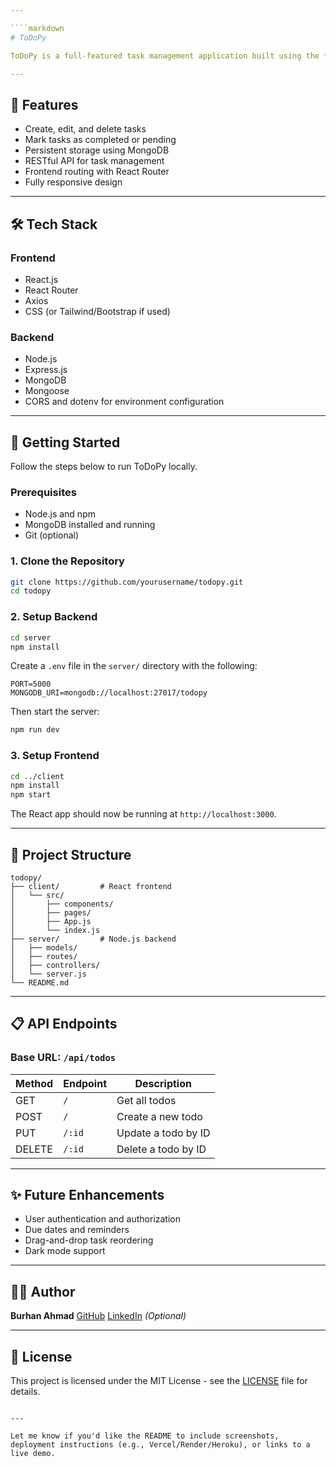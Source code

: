 ```yaml
---

````markdown
# ToDoPy

ToDoPy is a full-featured task management application built using the **MERN stack** (MongoDB, Express.js, React, Node.js). It allows users to create, update, and delete tasks efficiently. The application uses **React Router** for client-side routing and **Mongoose** for modeling and interacting with MongoDB.

---
```


## 📌 Features

- Create, edit, and delete tasks
- Mark tasks as completed or pending
- Persistent storage using MongoDB
- RESTful API for task management
- Frontend routing with React Router
- Fully responsive design

---

## 🛠️ Tech Stack

### Frontend
- React.js
- React Router
- Axios
- CSS (or Tailwind/Bootstrap if used)

### Backend
- Node.js
- Express.js
- MongoDB
- Mongoose
- CORS and dotenv for environment configuration

---

## 🚀 Getting Started

Follow the steps below to run ToDoPy locally.

### Prerequisites

- Node.js and npm
- MongoDB installed and running
- Git (optional)

### 1. Clone the Repository

```bash
git clone https://github.com/yourusername/todopy.git
cd todopy
````

### 2. Setup Backend

```bash
cd server
npm install
```

Create a `.env` file in the `server/` directory with the following:

```env
PORT=5000
MONGODB_URI=mongodb://localhost:27017/todopy
```

Then start the server:

```bash
npm run dev
```

### 3. Setup Frontend

```bash
cd ../client
npm install
npm start
```

The React app should now be running at `http://localhost:3000`.

---

## 📂 Project Structure

```
todopy/
├── client/         # React frontend
│   └── src/
│       ├── components/
│       ├── pages/
│       ├── App.js
│       └── index.js
├── server/         # Node.js backend
│   ├── models/
│   ├── routes/
│   ├── controllers/
│   └── server.js
└── README.md
```

---

## 📋 API Endpoints

### Base URL: `/api/todos`

| Method | Endpoint | Description         |
| ------ | -------- | ------------------- |
| GET    | `/`      | Get all todos       |
| POST   | `/`      | Create a new todo   |
| PUT    | `/:id`   | Update a todo by ID |
| DELETE | `/:id`   | Delete a todo by ID |

---

## ✨ Future Enhancements

* User authentication and authorization
* Due dates and reminders
* Drag-and-drop task reordering
* Dark mode support

---

## 🧑‍💻 Author

**Burhan Ahmad**
[GitHub](https://github.com/BurhanAhmad0)
[LinkedIn](https://linkedin.com/in/burhan-ahmad-developer) *(Optional)*

---

## 📄 License

This project is licensed under the MIT License - see the [LICENSE](LICENSE) file for details.

```

---

Let me know if you'd like the README to include screenshots, deployment instructions (e.g., Vercel/Render/Heroku), or links to a live demo.
```
